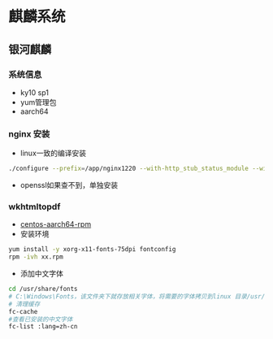 # 麒麟系统

## 银河麒麟
### 系统信息
- ky10 sp1
- yum管理包
- aarch64


### nginx 安装
- linux一致的编译安装
```bash
./configure --prefix=/app/nginx1220 --with-http_stub_status_module --with-http_ssl_module --with-file-aio --with-http_realip_module --with-openssl=/app/soft/openssl-OpenSSL_1_1_1q
```
- openssl如果查不到，单独安装


### wkhtmltopdf
- [centos-aarch64-rpm](https://wkhtmltopdf.org/downloads.html)
- 安装环境
```bash
yum install -y xorg-x11-fonts-75dpi fontconfig
rpm -ivh xx.rpm
```
- 添加中文字体
```bash
cd /usr/share/fonts
# C:\Windows\Fonts，该文件夹下就存放相关字体，将需要的字体拷贝到linux 目录/usr/share/fonts/my_fonts
# 清理缓存
fc-cache
#查看已安装的中文字体
fc-list :lang=zh-cn
```
